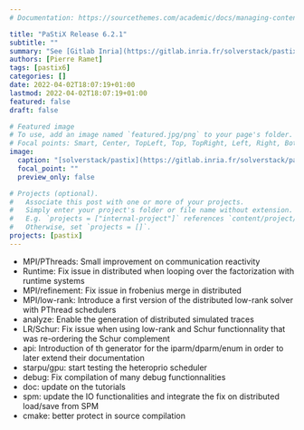 ```yaml
---
# Documentation: https://sourcethemes.com/academic/docs/managing-content/

title: "PaStiX Release 6.2.1"
subtitle: ""
summary: "See [Gitlab Inria](https://gitlab.inria.fr/solverstack/pastix/-/releases)"
authors: [Pierre Ramet]
tags: [pastix6]
categories: []
date: 2022-04-02T18:07:19+01:00
lastmod: 2022-04-02T18:07:19+01:00
featured: false
draft: false

# Featured image
# To use, add an image named `featured.jpg/png` to your page's folder.
# Focal points: Smart, Center, TopLeft, Top, TopRight, Left, Right, BottomLeft, Bottom, BottomRight.
image:
  caption: "[solverstack/pastix](https://gitlab.inria.fr/solverstack/pastix)"
  focal_point: ""
  preview_only: false

# Projects (optional).
#   Associate this post with one or more of your projects.
#   Simply enter your project's folder or file name without extension.
#   E.g. `projects = ["internal-project"]` references `content/project/deep-learning/index.md`.
#   Otherwise, set `projects = []`.
projects: [pastix]
---
```


- MPI/PThreads: Small improvement on communication reactivity
- Runtime: Fix issue in distributed when looping over the factorization with runtime systems
- MPI/refinement: Fix issue in frobenius merge in distributed
- MPI/low-rank: Introduce a first version of the distributed low-rank solver with PThread schedulers
- analyze: Enable the generation of distributed simulated traces
- LR/Schur: Fix issue when using low-rank and Schur functionnality that was re-ordering the Schur complement
- api: Introduction of th generator for the iparm/dparm/enum in order to later extend their documentation
- starpu/gpu: start testing the heteroprio scheduler
- debug: Fix compilation of many debug functionnalities
- doc: update on the tutorials
- spm: update the IO functionalities and integrate the fix on distributed load/save from SPM
- cmake: better protect in source compilation
